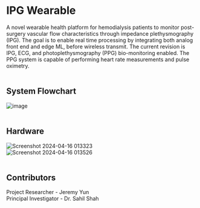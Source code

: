 # IPG Wearable
A novel wearable health platform for hemodialysis patients to monitor post-surgery vascular flow characteristics through impedance plethysmography (IPG). The goal is to enable real time processing by integrating both analog front end and edge ML, before wireless transmit. The current revision is IPG, ECG, and photoplethysmography (PPG) bio-monitoring enabled. The PPG system is capable of performing heart rate measurements and pulse oximetry.
<br><br>

## System Flowchart
![image](https://github.com/JermYeWorm/IPG-Wearable/assets/113321384/9509c466-9438-4529-a761-cc8f7f295b4b)
<br><br>

## Hardware
![Screenshot 2024-04-16 013323](https://github.com/JermYeWorm/IPG-Wearable/assets/113321384/3529a5ce-b0ac-466c-a870-96e63b97354b)
<br>
![Screenshot 2024-04-16 013526](https://github.com/JermYeWorm/IPG-Wearable/assets/113321384/0e9a6179-e634-41bd-9999-9eb421ca9684)
<br><br>

## Contributors
Project Researcher - Jeremy Yun
<br>
Principal Investigator - Dr. Sahil Shah
<br>

